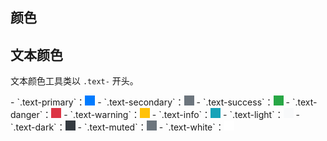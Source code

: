 ## 颜色

<style>
.square {
  display: inline-block;
  width: 1rem;
  height: 1rem;
}
</style>

## 文本颜色

文本颜色工具类以 `.text-` 开头。

<div class=".example">
- `.text-primary`：<span class="square" style="background: #007bff;"></span>
- `.text-secondary`：<span class="square" style="background: #6c757d;"></span>
- `.text-success`：<span class="square" style="background: #28a745;"></span>
- `.text-danger`：<span class="square" style="background: #dc3545;"></span>
- `.text-warning`：<span class="square" style="background: #ffc107;"></span>
- `.text-info`：<span class="square" style="background: #17a2b8;"></span>
- `.text-light`：<span class="square" style="background: #f8f9fa;"></span>
- `.text-dark`：<span class="square" style="background: #343a40;"></span>
- `.text-muted`：<span class="square" style="background: #6c757d;"></span>
- `.text-white`：<span class="square" style="background: #fff;"></span>
</div>
